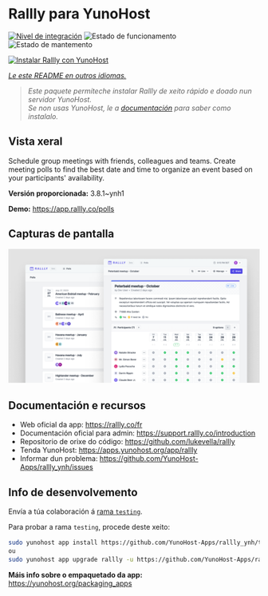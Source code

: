 <!--
NOTA: Este README foi creado automáticamente por <https://github.com/YunoHost/apps/tree/master/tools/readme_generator>
NON debe editarse manualmente.
-->

# Rallly para YunoHost

[![Nivel de integración](https://dash.yunohost.org/integration/rallly.svg)](https://dash.yunohost.org/appci/app/rallly) ![Estado de funcionamento](https://ci-apps.yunohost.org/ci/badges/rallly.status.svg) ![Estado de mantemento](https://ci-apps.yunohost.org/ci/badges/rallly.maintain.svg)

[![Instalar Rallly con YunoHost](https://install-app.yunohost.org/install-with-yunohost.svg)](https://install-app.yunohost.org/?app=rallly)

*[Le este README en outros idiomas.](./ALL_README.md)*

> *Este paquete permíteche instalar Rallly de xeito rápido e doado nun servidor YunoHost.*  
> *Se non usas YunoHost, le a [documentación](https://yunohost.org/install) para saber como instalalo.*

## Vista xeral

Schedule group meetings with friends, colleagues and teams. Create meeting polls to find the best date and time to organize an event based on your participants' availability.

**Versión proporcionada:** 3.8.1~ynh1

**Demo:** <https://app.rallly.co/polls>

## Capturas de pantalla

![Captura de pantalla de Rallly](./doc/screenshots/screenshot.png)

## Documentación e recursos

- Web oficial da app: <https://rallly.co/fr>
- Documentación oficial para admin: <https://support.rallly.co/introduction>
- Repositorio de orixe do código: <https://github.com/lukevella/rallly>
- Tenda YunoHost: <https://apps.yunohost.org/app/rallly>
- Informar dun problema: <https://github.com/YunoHost-Apps/rallly_ynh/issues>

## Info de desenvolvemento

Envía a túa colaboración á [rama `testing`](https://github.com/YunoHost-Apps/rallly_ynh/tree/testing).

Para probar a rama `testing`, procede deste xeito:

```bash
sudo yunohost app install https://github.com/YunoHost-Apps/rallly_ynh/tree/testing --debug
ou
sudo yunohost app upgrade rallly -u https://github.com/YunoHost-Apps/rallly_ynh/tree/testing --debug
```

**Máis info sobre o empaquetado da app:** <https://yunohost.org/packaging_apps>
